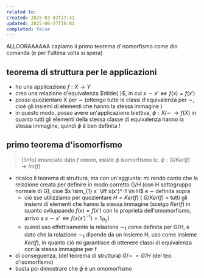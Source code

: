 ```yaml
---
related to: 
created: 2025-03-02T17:41
updated: 2025-06-27T16:01
completed: false
---
```

ALLOORAAAAAA
capiamo il primo teorema d'isomorfismo come dio comanda (e per l'ultima volta si spera)

## teorema di struttura per le applicazioni
- ho una applicazione $f: X \rightarrow Y$
- creo una relazione d'equivalenza $\tilde{ }$, in cui $x \sim x' \iff f(x) = f(x')$
- posso quozientare X per $\sim$ (ottengo tutte le classi d'equivalenza per $\sim$, cioè gli insiemi di elementi che hanno la stessa immagine )
- in questo modo, posso avere un'applicazione biettiva, $\phi: X/\sim \, \rightarrow f(X)$ in quanto tutti gli elementi della stessa classe di equivalenza hanno la stessa immagine, quindi $\phi$ è ben definita !

## primo teorema d'isomorfismo
>[!info] enunciato
dato $f$ omom, esiste $\phi$ isomorfismo tc. $\phi: G/Ker(f) \rightarrow Im(f)$
- ricalco il teorema di struttura, ma con un'aggiunta: mi rendo conto che la relazione creata per definire in modo corretto G/H (con H sottogruppo normale di G), cioè $x \sim_{1} x` \iff x(x')^-1 \in H$ e $\sim$ definita sopra
    - ciò sse utilizziamo per quozientare $H = Ker(f)$ ( $G/Ker(f)$ = tutti gli insiemi di elementi che hanno la stessa immagine (scelgo $Ker(f)$ in quanto sviluppando $f(x) = f(x')$ con le proprietà dell'omomorfismo, arrivo a $x \sim x’ \iff f(x(x')^{-1}) = 1_{G_{2}}$)
    - quindi uso effettivamente la relazione $\sim_{1}$ come definita per G/H, e dato che la relazione $\sim_{1}$ dipende da un insieme H, uso come insieme $Ker(f)$, in quanto ciò mi garantisce di ottenere classi di equivalenza con la stessa immagine per f
- di conseguenza, (del teorema di struttura) $G/\sim \, = G/H$ (del teo. d'isomorfismo)
- basta poi dimostrare che $\phi$ è un omomorfismo